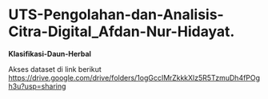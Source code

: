 # UTS-Pengolahan-dan-Analisis-Citra-Digital_Afdan-Nur-Hidayat.
**Klasifikasi-Daun-Herbal**

Akses dataset di link berikut
https://drive.google.com/drive/folders/1ogGccIMrZkkkXlz5R5TzmuDh4fPOgh3u?usp=sharing
